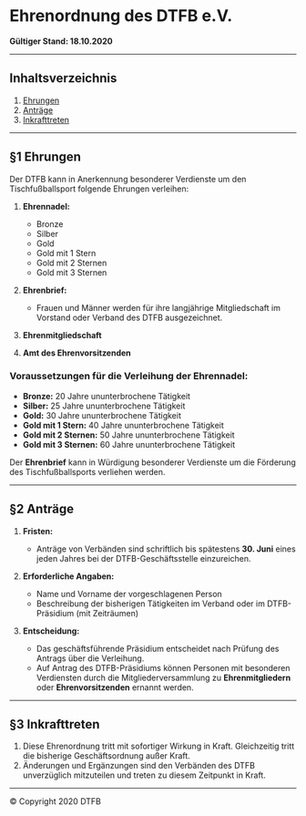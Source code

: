 # Ehrenordnung des DTFB e.V.

**Gültiger Stand: 18.10.2020**

---

## Inhaltsverzeichnis

1. [Ehrungen](#ehrungen)
2. [Anträge](#anträge)
3. [Inkrafttreten](#inkrafttreten)

---

## §1 Ehrungen

Der DTFB kann in Anerkennung besonderer Verdienste um den Tischfußballsport folgende Ehrungen verleihen:

1. **Ehrennadel:**
   - Bronze
   - Silber
   - Gold
   - Gold mit 1 Stern
   - Gold mit 2 Sternen
   - Gold mit 3 Sternen

2. **Ehrenbrief:**
   - Frauen und Männer werden für ihre langjährige Mitgliedschaft im Vorstand oder Verband des DTFB ausgezeichnet.

3. **Ehrenmitgliedschaft**

4. **Amt des Ehrenvorsitzenden**

### Voraussetzungen für die Verleihung der Ehrennadel:

- **Bronze:** 20 Jahre ununterbrochene Tätigkeit
- **Silber:** 25 Jahre ununterbrochene Tätigkeit
- **Gold:** 30 Jahre ununterbrochene Tätigkeit
- **Gold mit 1 Stern:** 40 Jahre ununterbrochene Tätigkeit
- **Gold mit 2 Sternen:** 50 Jahre ununterbrochene Tätigkeit
- **Gold mit 3 Sternen:** 60 Jahre ununterbrochene Tätigkeit

Der **Ehrenbrief** kann in Würdigung besonderer Verdienste um die Förderung des Tischfußballsports verliehen werden.

---

## §2 Anträge

1. **Fristen:**
   - Anträge von Verbänden sind schriftlich bis spätestens **30. Juni** eines jeden Jahres bei der DTFB-Geschäftsstelle einzureichen.

2. **Erforderliche Angaben:**
   - Name und Vorname der vorgeschlagenen Person
   - Beschreibung der bisherigen Tätigkeiten im Verband oder im DTFB-Präsidium (mit Zeiträumen)

3. **Entscheidung:**
   - Das geschäftsführende Präsidium entscheidet nach Prüfung des Antrags über die Verleihung.
   - Auf Antrag des DTFB-Präsidiums können Personen mit besonderen Verdiensten durch die Mitgliederversammlung zu **Ehrenmitgliedern** oder **Ehrenvorsitzenden** ernannt werden.

---

## §3 Inkrafttreten

1. Diese Ehrenordnung tritt mit sofortiger Wirkung in Kraft. Gleichzeitig tritt die bisherige Geschäftsordnung außer Kraft.
2. Änderungen und Ergänzungen sind den Verbänden des DTFB unverzüglich mitzuteilen und treten zu diesem Zeitpunkt in Kraft.

---

© Copyright 2020 DTFB

